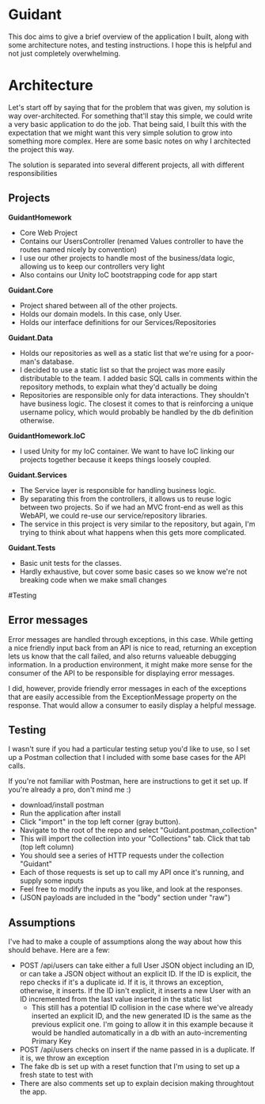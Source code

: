 # Guidant
This doc aims to give a brief overview of the application I built, along with some architecture notes, and testing instructions. I hope this is helpful and not just completely overwhelming.

# Architecture
Let's start off by saying that for the problem that was given, my solution is way over-architected. For something that'll stay this simple, we could write a very basic application to do the job. That being said, I built this with the expectation that we might want this very simple solution to grow into something more complex. Here are some basic notes on why I architected the project this way.

The solution is separated into several different projects, all with different responsibilities

Projects
-------------
**GuidantHomework**
- Core Web Project
- Contains our UsersController (renamed Values controller to have the routes named nicely by convention)
- I use our other projects to handle most of the business/data logic, allowing us to keep our controllers very light
- Also contains our Unity IoC bootstrapping code for app start

**Guidant.Core**
- Project shared between all of the other projects.
- Holds our domain models. In this case, only User.
- Holds our interface definitions for our Services/Repositories

**Guidant.Data**
- Holds our repositories as well as a static list that we're using for a poor-man's database.
- I decided to use a static list so that the project was more easily distributable to the team. I added basic SQL calls in comments within the repository methods, to explain what they'd actually be doing
- Repositories are responsible only for data interactions. They shouldn't have business logic. The closest it comes to that is reinforcing a unique username policy, which would probably be handled by the db definition otherwise.

**GuidantHomework.IoC**
- I used Unity for my IoC container. We want to have IoC linking our projects together because it keeps things loosely coupled.

**Guidant.Services**
- The Service layer is responsible for handling business logic.
- By separating this from the controllers, it allows us to reuse logic between two projects. So if we had an MVC front-end as well as this WebAPI, we could re-use our service/repository libraries.
- The service in this project is very similar to the repository, but again, I'm trying to think about what happens when this gets more complicated.

**Guidant.Tests**
- Basic unit tests for the classes.
- Hardly exhaustive, but cover some basic cases so we know we're not breaking code when we make small changes

#Testing

Error messages
--------------
Error messages are handled through exceptions, in this case. While getting a nice friendly input back from an API is nice to read, returning an exception lets us know that the call failed, and also returns valueable debugging information. In a production environment, it might make more sense for the consumer of the API to be responsible for displaying error messages.

I did, however, provide friendly error messages in each of the exceptions that are easily accessible from the ExceptionMessage property on the response.  That would allow a consumer to easily display a helpful message.

Testing
--------------
I wasn't sure if you had a particular testing setup you'd like to use, so I set up a Postman collection that I included with some base cases for the API calls.

If you're not familiar with Postman, here are instructions to get it set up. If you're already a pro, don't mind me :)
- download/install postman
- Run the application after install
- Click "import" in the top left corner (gray button).
- Navigate to the root of the repo and select "Guidant.postman_collection"
- This will import the collection into your "Collections" tab. Click that tab (top left column)
- You should see a series of HTTP requests under the collection "Guidant"
- Each of those requests is set up to call my API once it's running, and supply some inputs
- Feel free to modify the inputs as you like, and look at the responses.
- (JSON payloads are included in the "body" section under "raw")

Assumptions
--------------
I've had to make a couple of assumptions along the way about how this should behave. Here are a few:
- POST /api/users can take either a full User JSON object including an ID, or can take a JSON object without an explicit ID. If the ID is explicit, the repo checks if it's a duplicate id. If it is, it throws an exception, otherwise, it inserts. If the ID isn't explicit, it inserts a new User with an ID incremented from the last value inserted in the static list
  - This still has a potential ID collision in the case where we've already inserted an explicit ID, and the new generated ID is the same as the previous explicit one. I'm going to allow it in this example because it would be handled automatically in a db with an auto-incrementing Primary Key
- POST /api/users checks on insert if the name passed in is a duplicate. If it is, we throw an exception
- The fake db is set up with a reset function that I'm using to set up a fresh state to test with
- There are also comments set up to explain decision making throughtout the app.

